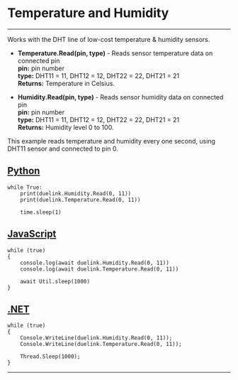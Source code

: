 # Temperature and Humidity 

---

Works with the DHT line of low-cost temperature & humidity sensors. 

- **Temperature.Read(pin, type)** - Reads sensor temperature data on connected pin <br>
**pin:** pin number <br>
**type:** DHT11 = 11, DHT12 = 12, DHT22 = 22, DHT21 = 21 <br>
**Returns:** Temperature in Celsius. 

- **Humidity.Read(pin, type)** - Reads sensor humidity data on connected pin <br>
**pin:** pin number <br>
**type:** DHT11 = 11, DHT12 = 12, DHT22 = 22, DHT21 = 21 <br>
**Returns:** Humidity level 0 to 100.

This example reads temperature and humidity every one second, using DHT11 sensor and connected to pin 0.

## [Python](#tab/py)
```basic
while True:
    print(duelink.Humidity.Read(0, 11))
    print(duelink.Temperature.Read(0, 11))

    time.sleep(1)
```

## [JavaScript](#tab/js)
```basic
while (true)
{
    console.log(await duelink.Humidity.Read(0, 11))
    console.log(await duelink.Temperature.Read(0, 11))

    await Util.sleep(1000)
}
```

## [.NET](#tab/net)
```basic
while (true)
{
    Console.WriteLine(duelink.Humidity.Read(0, 11));
    Console.WriteLine(duelink.Temperature.Read(0, 11));

    Thread.Sleep(1000);
}
```

---